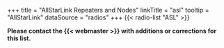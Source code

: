 +++
title = "AllStarLink Repeaters and Nodes"
linkTitle = "asl"
tooltip = "AllStarLink"
dataSource = "radios"
+++
{{< radio-list "ASL" >}}

<span class="genericons-neue genericons-neue-warning"></span>
**Please contact the {{< webmaster >}} with additions or corrections for
this list.**
